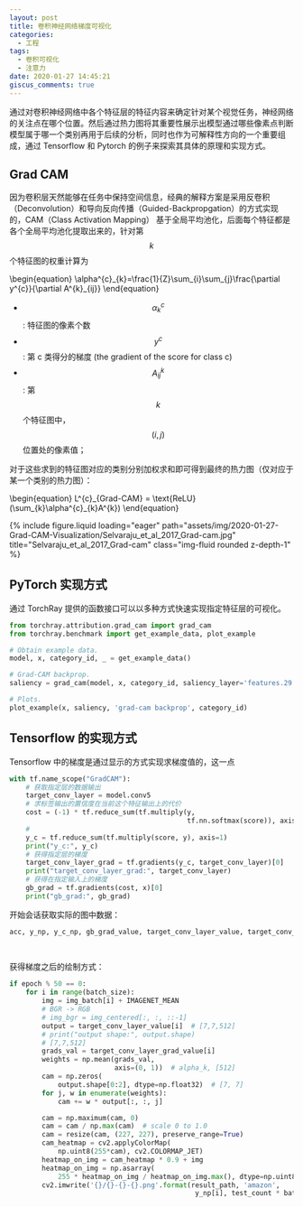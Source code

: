 ```yaml
---
layout: post
title: 卷积神经网络梯度可视化
categories:
  - 工程
tags:
  - 卷积可视化
  - 注意力
date: 2020-01-27 14:45:21
giscus_comments: true
---
```


通过对卷积神经网络中各个特征层的特征内容来确定针对某个视觉任务，神经网络的关注点在哪个位置。然后通过热力图将其重要性展示出模型通过哪些像素点判断模型属于哪一个类别再用于后续的分析，同时也作为可解释性方向的一个重要组成，通过 Tensorflow 和 Pytorch 的例子来探索其具体的原理和实现方式。

<!-- more -->

## Grad CAM

因为卷积层天然能够在任务中保持空间信息，经典的解释方案是采用反卷积（Deconvolution）和导向反向传播（Guided-Backpropgation）的方式实现的，CAM（Class Activation Mapping） 基于全局平均池化，后面每个特征都是各个全局平均池化提取出来的，针对第 $$k$$ 个特征图的权重计算为

\begin{equation}
\alpha^{c}\_{k}=\frac{1}{Z}\sum\_{i}\sum\_{j}\frac{\partial y^{c}}{\partial A^{k}\_{ij}}
\end{equation}

- $$\alpha^{c}_{k}$$: 特征图的像素个数
- $$y^{c}$$: 第 c 类得分的梯度 (the gradient of the score for class c)
- $$A^{k}_{ij}$$: 第 $$k$$ 个特征图中，$$(i,j)$$ 位置处的像素值；

对于这些求到的特征图对应的类别分别加权求和即可得到最终的热力图（仅对应于某一个类别的热力图）：

\begin{equation}
L^{c}\_{Grad-CAM} = \text{ReLU}(\sum\_{k}\alpha^{c}\_{k}A^{k})
\end{equation}

<div class="row">
    <div class="col-sm mt-3 mt-md-0">
        {% include figure.liquid loading="eager" path="assets/img/2020-01-27-Grad-CAM-Visualization/Selvaraju_et_al_2017_Grad-cam.jpg" title="Selvaraju_et_al_2017_Grad-cam" class="img-fluid rounded z-depth-1" %}
    </div>
</div>

## PyTorch 实现方式

通过 TorchRay 提供的函数接口可以以多种方式快速实现指定特征层的可视化。

```python
from torchray.attribution.grad_cam import grad_cam
from torchray.benchmark import get_example_data, plot_example

# Obtain example data.
model, x, category_id, _ = get_example_data()

# Grad-CAM backprop.
saliency = grad_cam(model, x, category_id, saliency_layer='features.29')

# Plots.
plot_example(x, saliency, 'grad-cam backprop', category_id)
```

## Tensorflow 的实现方式

Tensorflow 中的梯度是通过显示的方式实现求梯度值的，这一点

```python
with tf.name_scope("GradCAM"):
    # 获取指定层的数据输出
    target_conv_layer = model.conv5
    # 求标签输出的置信度在当前这个特征输出上的代价
    cost = (-1) * tf.reduce_sum(tf.multiply(y,
                                            tf.nn.softmax(score)), axis=1)
    #
    y_c = tf.reduce_sum(tf.multiply(score, y), axis=1)
    print("y_c:", y_c)
    # 获得指定层的梯度
    target_conv_layer_grad = tf.gradients(y_c, target_conv_layer)[0]
    print("target_conv_layer_grad:", target_conv_layer)
    # 获得在指定输入上的梯度
    gb_grad = tf.gradients(cost, x)[0]
    print("gb_grad:", gb_grad)
```

开始会话获取实际的图中数据：

```python
acc, y_np, y_c_np, gb_grad_value, target_conv_layer_value, target_conv_layer_grad_value = dann_sess.run([accuracy, y_op, y_c, gb_grad, target_conv_layer, target_conv_layer_grad], feed_dict={x: img_batch,
                                                                                                                                                                                              y: label_batch,
                                                                                                                                                                                              keep_prob: 1.})
```

获得梯度之后的绘制方式：

```python
if epoch % 50 == 0:
    for i in range(batch_size):
        img = img_batch[i] + IMAGENET_MEAN
        # BGR -> RGB
        # img_bgr = img_centered[:, :, ::-1]
        output = target_conv_layer_value[i]  # [7,7,512]
        # print("output shape:", output.shape)
        # [7,7,512]
        grads_val = target_conv_layer_grad_value[i]
        weights = np.mean(grads_val,
                          axis=(0, 1))  # alpha_k, [512]
        cam = np.zeros(
            output.shape[0:2], dtype=np.float32)  # [7, 7]
        for j, w in enumerate(weights):
            cam += w * output[:, :, j]

        cam = np.maximum(cam, 0)
        cam = cam / np.max(cam)  # scale 0 to 1.0
        cam = resize(cam, (227, 227), preserve_range=True)
        cam_heatmap = cv2.applyColorMap(
            np.uint8(255*cam), cv2.COLORMAP_JET)
        heatmap_on_img = cam_heatmap * 0.9 + img
        heatmap_on_img = np.asarray(
            255 * heatmap_on_img / heatmap_on_img.max(), dtype=np.uint8)
        cv2.imwrite('{}/{}-{}-{}.png'.format(result_path, 'amazon',
                                              y_np[i], test_count * batch_size + i), heatmap_on_img)
```
